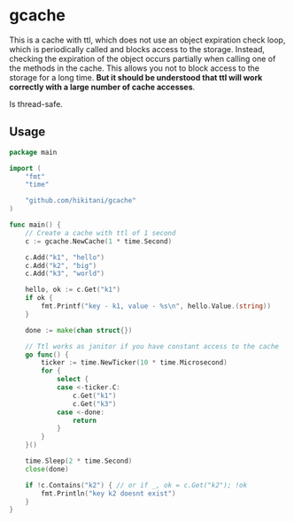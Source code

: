 # gcache

This is a cache with ttl, which does not use an object expiration check loop, which is periodically called and blocks access to the storage. Instead, checking the expiration of the object occurs partially when calling one of the methods in the cache. This allows you not to block access to the storage for a long time. **But it should be understood that ttl will work correctly with a large number of cache accesses**.

Is thread-safe.

## Usage

```go
package main

import (
	"fmt"
	"time"

	"github.com/hikitani/gcache"
)

func main() {
	// Create a cache with ttl of 1 second
	c := gcache.NewCache(1 * time.Second)

	c.Add("k1", "hello")
	c.Add("k2", "big")
	c.Add("k3", "world")

	hello, ok := c.Get("k1")
	if ok {
		fmt.Printf("key - k1, value - %s\n", hello.Value.(string))
	}

	done := make(chan struct{})

	// Ttl works as janitor if you have constant access to the cache
	go func() {
		ticker := time.NewTicker(10 * time.Microsecond)
		for {
			select {
			case <-ticker.C:
				c.Get("k1")
				c.Get("k3")
			case <-done:
				return
			}
		}
	}()

	time.Sleep(2 * time.Second)
	close(done)

	if !c.Contains("k2") { // or if _, ok = c.Get("k2"); !ok
		fmt.Println("key k2 doesnt exist")
	}
}
```